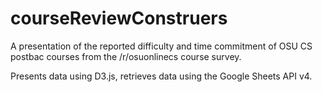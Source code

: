 # courseReviewConstruers

A presentation of the reported difficulty and time commitment of OSU CS postbac courses from the /r/osuonlinecs course survey.

Presents data using D3.js, retrieves data using the Google Sheets API v4.
